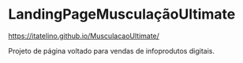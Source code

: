 # LandingPageMusculaçãoUltimate
https://itatelino.github.io/MusculacaoUltimate/

 Projeto de página voltado para vendas de infoprodutos digitais.
